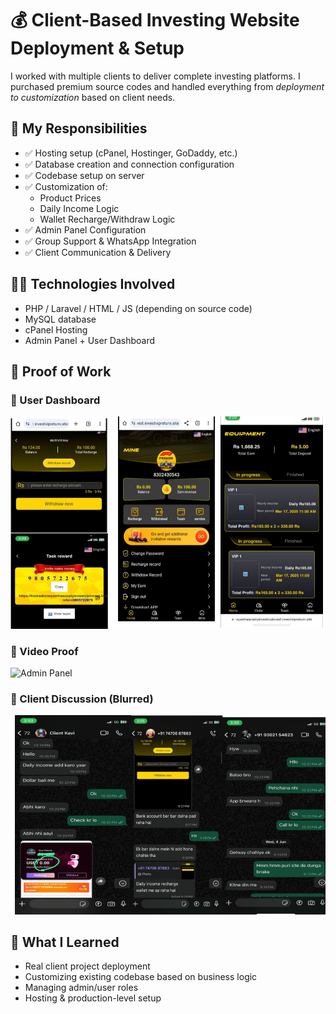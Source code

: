 # 💰 Client-Based Investing Website Deployment & Setup

I worked with multiple clients to deliver complete investing platforms. I purchased premium source codes and handled everything from *deployment to customization* based on client needs.

## 🔧 My Responsibilities
- ✅ Hosting setup (cPanel, Hostinger, GoDaddy, etc.)
- ✅ Database creation and connection configuration
- ✅ Codebase setup on server
- ✅ Customization of:
  - Product Prices
  - Daily Income Logic
  - Wallet Recharge/Withdraw Logic
- ✅ Admin Panel Configuration
- ✅ Group Support & WhatsApp Integration
- ✅ Client Communication & Delivery

## 👨‍💻 Technologies Involved
- PHP / Laravel / HTML / JS (depending on source code)
- MySQL database
- cPanel Hosting
- Admin Panel + User Dashboard

## 📸 Proof of Work

### 🔹 User Dashboard
![User Dashboard](investsiteproof.png)

### 🔹 Video Proof
![Admin Panel](images/admin-panel.png)

### 🔹 Client Discussion (Blurred)
![Client Chat](clientproof.png)

## 🧠 What I Learned
- Real client project deployment
- Customizing existing codebase based on business logic
- Managing admin/user roles
- Hosting & production-level setup
